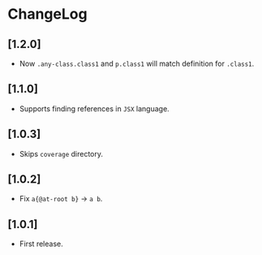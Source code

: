 # ChangeLog

## [1.2.0]

 - Now `.any-class.class1` and `p.class1` will match definition for `.class1`.

## [1.1.0]

 - Supports finding references in `JSX` language.


## [1.0.3]

 - Skips `coverage` directory.


## [1.0.2]

 - Fix `a{@at-root b}` -> `a b`.


## [1.0.1]

 - First release.